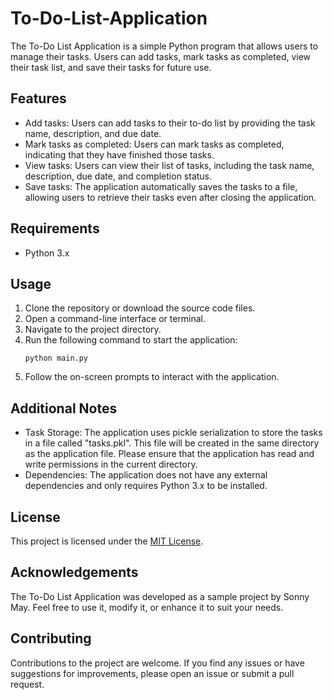 # To-Do-List-Application

The To-Do List Application is a simple Python program that allows users to manage their tasks. Users can add tasks, mark tasks as completed, view their task list, and save their tasks for future use.

## Features

- Add tasks: Users can add tasks to their to-do list by providing the task name, description, and due date.
- Mark tasks as completed: Users can mark tasks as completed, indicating that they have finished those tasks.
- View tasks: Users can view their list of tasks, including the task name, description, due date, and completion status.
- Save tasks: The application automatically saves the tasks to a file, allowing users to retrieve their tasks even after closing the application.

## Requirements

- Python 3.x

## Usage

1. Clone the repository or download the source code files.
2. Open a command-line interface or terminal.
3. Navigate to the project directory.
4. Run the following command to start the application:
   ```
   python main.py
   ```
5. Follow the on-screen prompts to interact with the application.

## Additional Notes

- Task Storage: The application uses pickle serialization to store the tasks in a file called "tasks.pkl". This file will be created in the same directory as the application file. Please ensure that the application has read and write permissions in the current directory.
- Dependencies: The application does not have any external dependencies and only requires Python 3.x to be installed.

## License

This project is licensed under the [MIT License](LICENSE).

## Acknowledgements

The To-Do List Application was developed as a sample project by Sonny May. Feel free to use it, modify it, or enhance it to suit your needs.

## Contributing

Contributions to the project are welcome. If you find any issues or have suggestions for improvements, please open an issue or submit a pull request.

